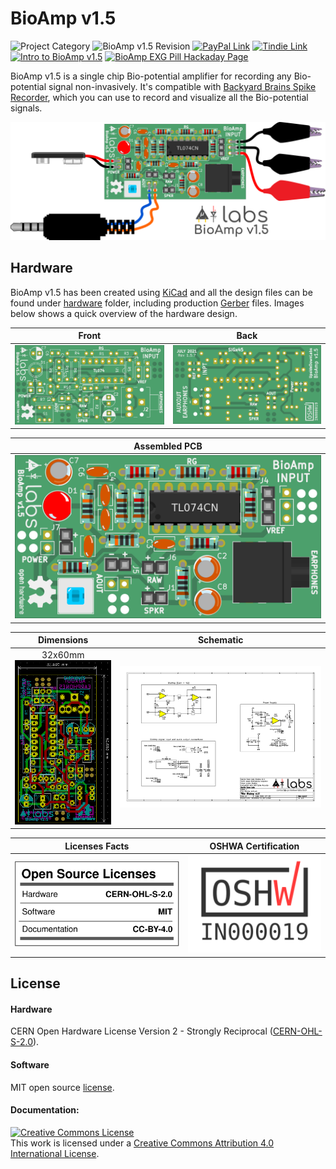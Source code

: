 # BioAmp v1.5

![Project Category](https://img.shields.io/badge/Category-Bioelectronics-gold)    ![BioAmp v1.5 Revision ](https://img.shields.io/badge/Version-1.5.7-pink)    [![PayPal Link](https://img.shields.io/badge/PayPal-Support-blue?logo=paypal)](https://www.paypal.me/deepaklorkhatri)     [![Tindie Link](https://img.shields.io/badge/Tindie-Buy-important)](https://bit.ly/BioAmp-v1_5)     [![Intro to BioAmp v1.5](https://img.shields.io/badge/Youtube-Intro-red)](https://www.youtube.com/watch?v=Es1sUr4LoKQ)     [![BioAmp EXG Pill Hackaday Page ](https://img.shields.io/badge/Documentation-hackaday.io-yellowgreen)](https://hackaday.io/project/178533-bioamp-v15)

BioAmp v1.5 is a single chip Bio-potential amplifier for recording any Bio-potential signal non-invasively. It's compatible with [Backyard Brains Spike Recorder](https://backyardbrains.com/products/spikerecorder), which you can use to record and visualize all the Bio-potential signals. 

[![Upside Down Labs BioAmp v1.5.6 back](graphics/assembly/15.Full-Kit/Full-Kit-Compact-wbg.png)](https://bit.ly/BioAmp-v1_5)

## Hardware

BioAmp v1.5 has been created using [KiCad](https://www.kicad.org/) and all the design files can be found under [hardware](hardware/) folder, including production [Gerber](hardware/gerbers) files. Images below shows a quick overview of the hardware design.

| Front             |  Back |
| :-------------------------: | :-------------------------: |
| ![Upside Down Labs BioAmp v1.5.6 front](graphics/board/BioAmp-v1.5.7-front.png)  | ![Upside Down Labs BioAmp v1.5.6 back](graphics/board/BioAmp-v1.5.7-back.png) |

|Assembled PCB|
|:--:|
|![Upside Down Labs BioAmp v1.5.6 front](graphics/board/BioAmp-v1.5.7-front-assemled.png)|

| Dimensions             |  Schematic  |
| :-------------------------: | :-------------------------: |
| 32x60mm![Upside Down Labs BioAmp v1.5.6 dimensions](graphics/board/BioAmp_v1.5.6_dimensions.png)  | ![Upside Down Labs BioAmp v1.5.6 schematic](graphics/docs/BioAmp_v1.5.7_schematic.png) |

| Licenses Facts              |  OSHWA Certification |
| :-------------------------: | :-------------------------: |
| <a href="LICENSE.md"><img src="graphics/misc/Licenses_facts.svg" width="400" alt="Open Source Licenses Facts"/></a>  | <a href="https://certification.oshwa.org/in000019.html"><img src="graphics/misc/OSHW_mark_IN000019.png" width="300" alt="Open Source Hardware Certification mark"/></a> |

## License
#### Hardware
CERN Open Hardware License Version 2 - Strongly Reciprocal ([CERN-OHL-S-2.0](https://spdx.org/licenses/CERN-OHL-S-2.0.html)).

#### Software
MIT open source [license](http://opensource.org/licenses/MIT).

#### Documentation:
<a rel="license" href="http://creativecommons.org/licenses/by/4.0/"><img alt="Creative Commons License" style="border-width:0" src="https://i.creativecommons.org/l/by/4.0/88x31.png" /></a><br />This work is licensed under a <a rel="license" href="http://creativecommons.org/licenses/by/4.0/">Creative Commons Attribution 4.0 International License</a>.